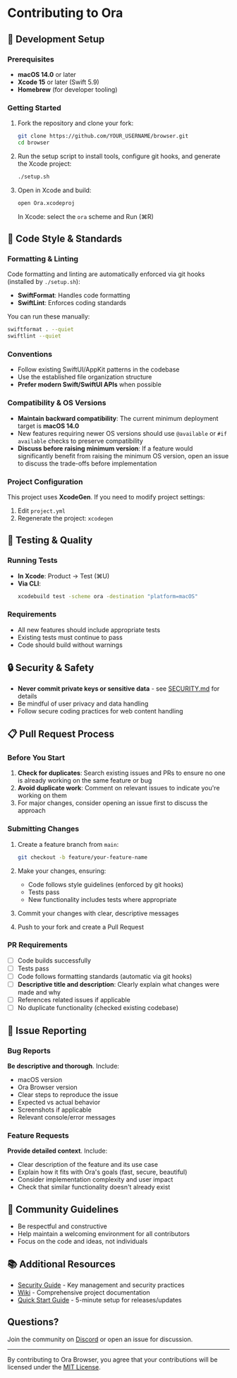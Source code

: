 # Contributing to Ora 

## 🚀 Development Setup

### Prerequisites

- **macOS 14.0** or later
- **Xcode 15** or later (Swift 5.9)
- **Homebrew** (for developer tooling)

### Getting Started

1. Fork the repository and clone your fork:
   ```bash
   git clone https://github.com/YOUR_USERNAME/browser.git
   cd browser
   ```

2. Run the setup script to install tools, configure git hooks, and generate the Xcode project:
   ```bash
   ./setup.sh
   ```

3. Open in Xcode and build:
   ```bash
   open Ora.xcodeproj
   ```
   In Xcode: select the `ora` scheme and Run (⌘R)

## 📝 Code Style & Standards

### Formatting & Linting

Code formatting and linting are automatically enforced via git hooks (installed by `./setup.sh`):

- **SwiftFormat**: Handles code formatting
- **SwiftLint**: Enforces coding standards

You can run these manually:
```bash
swiftformat . --quiet
swiftlint --quiet
```

### Conventions

- Follow existing SwiftUI/AppKit patterns in the codebase
- Use the established file organization structure
- **Prefer modern Swift/SwiftUI APIs** when possible

### Compatibility & OS Versions

- **Maintain backward compatibility**: The current minimum deployment target is **macOS 14.0**
- New features requiring newer OS versions should use `@available` or `#if available` checks to preserve compatibility
- **Discuss before raising minimum version**: If a feature would significantly benefit from raising the minimum OS version, open an issue to discuss the trade-offs before implementation

### Project Configuration

This project uses **XcodeGen**. If you need to modify project settings:

1. Edit `project.yml`
2. Regenerate the project: `xcodegen`

## 🧪 Testing & Quality

### Running Tests

- **In Xcode**: Product → Test (⌘U)
- **Via CLI**:
  ```bash
  xcodebuild test -scheme ora -destination "platform=macOS"
  ```

### Requirements

- All new features should include appropriate tests
- Existing tests must continue to pass
- Code should build without warnings

## 🔒 Security & Safety

- **Never commit private keys or sensitive data** - see [SECURITY.md](SECURITY.md) for details
- Be mindful of user privacy and data handling
- Follow secure coding practices for web content handling

## 📋 Pull Request Process

### Before You Start

1. **Check for duplicates**: Search existing issues and PRs to ensure no one is already working on the same feature or bug
2. **Avoid duplicate work**: Comment on relevant issues to indicate you're working on them
3. For major changes, consider opening an issue first to discuss the approach

### Submitting Changes

1. Create a feature branch from `main`:
   ```bash
   git checkout -b feature/your-feature-name
   ```

2. Make your changes, ensuring:
   - Code follows style guidelines (enforced by git hooks)
   - Tests pass
   - New functionality includes tests where appropriate

3. Commit your changes with clear, descriptive messages

4. Push to your fork and create a Pull Request

### PR Requirements

- [ ] Code builds successfully
- [ ] Tests pass
- [ ] Code follows formatting standards (automatic via git hooks)
- [ ] **Descriptive title and description**: Clearly explain what changes were made and why
- [ ] References related issues if applicable
- [ ] No duplicate functionality (checked existing codebase)

## 🐛 Issue Reporting

### Bug Reports

**Be descriptive and thorough**. Include:
- macOS version
- Ora Browser version
- Clear steps to reproduce the issue
- Expected vs actual behavior
- Screenshots if applicable
- Relevant console/error messages

### Feature Requests

**Provide detailed context**. Include:
- Clear description of the feature and its use case
- Explain how it fits with Ora's goals (fast, secure, beautiful)
- Consider implementation complexity and user impact
- Check that similar functionality doesn't already exist

## 💬 Community Guidelines

- Be respectful and constructive
- Help maintain a welcoming environment for all contributors
- Focus on the code and ideas, not individuals

## 📚 Additional Resources

- [Security Guide](SECURITY.md) - Key management and security practices
- [Wiki](wiki/) - Comprehensive project documentation
- [Quick Start Guide](wiki/QUICK_START.md) - 5-minute setup for releases/updates

## Questions?

Join the community on [Discord](https://discord.gg/9aZWH52Zjm) or open an issue for discussion.

---

By contributing to Ora Browser, you agree that your contributions will be licensed under the [MIT License](LICENSE.md).
